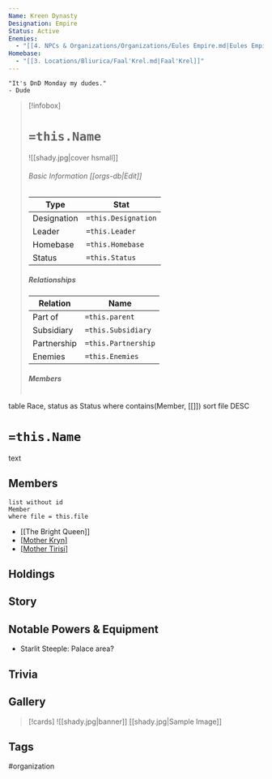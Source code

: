 ```yaml
---
Name: Kreen Dynasty
Designation: Empire
Status: Active
Enemies:
  - "[[4. NPCs & Organizations/Organizations/Eules Empire.md|Eules Empire]]"
Homebase:
  - "[[3. Locations/Bliurica/Faal'Krel.md|Faal'Krel]]"
---
```

	"It's DnD Monday my dudes." 
	- Dude

> [!infobox]
> # `=this.Name`
> ![[shady.jpg|cover hsmall]]
> ###### Basic Information [[orgs-db|Edit]]
> | Type | Stat |
> | ---- | ---- |
> |Designation|`=this.Designation`|
> | Leader | `=this.Leader` |
> | Homebase | `=this.Homebase` |
> | Status | `=this.Status` |
> ##### Relationships
> | Relation| Name |
> | ---- | ---- |
> |Part of|`=this.parent`|
> |Subsidiary | `=this.Subsidiary`| 
> |Partnership|`=this.Partnership`|
> |Enemies|`=this.Enemies`|
> ##### Members
> ```dataview
table Race, status as Status
where contains(Member, [[]])
sort file DESC

# `=this.Name`
text
## Members
```dataview
list without id 
Member
where file = this.file
```
- [[The Bright Queen]]
- [[Mother Kryn]](?)
- [[Mother Tirisi]](?)
## Holdings
## Story
## Notable Powers & Equipment
- Starlit Steeple: Palace area?

## Trivia

## Gallery
>[!cards]
>![[shady.jpg|banner]]
>[[shady.jpg|Sample Image]]
>

## Tags
#organization
